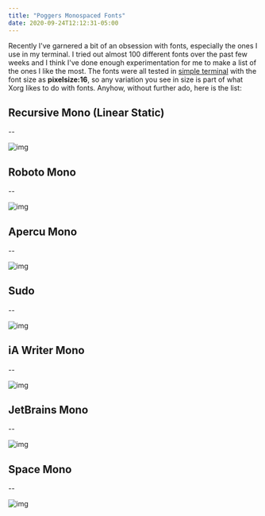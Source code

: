 ```yaml
---
title: "Poggers Monospaced Fonts"
date: 2020-09-24T12:12:31-05:00
---
```


Recently I've garnered a bit of an obsession with fonts, especially the ones I use in my terminal. I tried out almost 100 different fonts over the past few weeks and I think I've done enough experimentation for me to make a list of the ones I like the most. The fonts were all tested in [simple terminal]() with the font size as **pixelsize:16**, so any variation you see in size is part of what Xorg likes to do with fonts. Anyhow, without further ado, here is the list:

<!--more-->

## Recursive Mono (Linear Static)

--

![img](https://i.postimg.cc/rw5xcKqr/what.png)

## Roboto Mono

--

![img](https://i.postimg.cc/SK2sqP6t/what.png)

## Apercu Mono

--

![img](https://i.postimg.cc/CMtcxnpP/what.png)

## Sudo

--

![img](https://i.postimg.cc/hjCcdb17/what.png)

## iA Writer Mono

--

![img](https://i.postimg.cc/FK9MVkRb/what.png)

## JetBrains Mono

--

![img](https://i.postimg.cc/gjV9KVvD/what.png)

## Space Mono

--

![img](https://i.postimg.cc/pXR3Hnfw/what.png)

